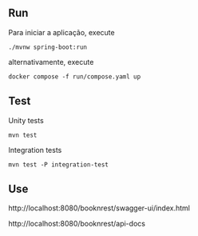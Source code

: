 ## Run

Para iniciar a aplicação, execute

```
./mvnw spring-boot:run
```

alternativamente, execute

```
docker compose -f run/compose.yaml up
```

## Test

Unity tests
```
mvn test
```

Integration tests
```
mvn test -P integration-test
```

## Use

http://localhost:8080/booknrest/swagger-ui/index.html

http://localhost:8080/booknrest/api-docs
